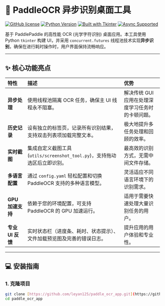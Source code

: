 # 🚀 PaddleOCR 异步识别桌面工具

[![GitHub license](https://img.shields.io/github/license/leyan125/paddle_ocr_app?style=flat-square)](LICENSE)
[![Python Version](https://img.shields.io/badge/Python-3.8%2B-blue?style=flat-square)](https://www.python.org/)
[![Built with Tkinter](https://img.shields.io/badge/GUI-Tkinter-yellowgreen?style=flat-square)]()
[![Async Supported](https://img.shields.io/badge/Concurrency-Async/Thread-orange?style=flat-square)]()

基于 PaddlePaddle 的高性能 OCR (光学字符识别) 桌面应用。本工具使用 Python `tkinter` 构建 UI，并采用 `concurrent.futures` 线程池技术实现**异步识别**，确保在进行耗时操作时，用户界面保持流畅响应。

---

## ✨ 核心功能亮点

| 特性 | 描述 | 优势 |
| :--- | :--- | :--- |
| **异步处理** | 使用线程池隔离 OCR 任务，确保主 UI 线程永不阻塞。 | 解决传统 GUI 应用在处理深度学习任务时的卡顿问题。 |
| **历史记录** | 设有独立的标签页，记录所有识别结果，支持双击列表项加载完整文本。 | 极大地提升多任务处理和回顾的效率。 |
| **实时截图** | 集成自定义截图工具 (`utils/screenshot_tool.py`)，支持拖动选区后立即识别。 | 最高效的识别方式，无需中间文件存储。 |
| **多语言配置** | 通过 `config.yaml` 轻松配置和切换 PaddleOCR 支持的多种语言模型。 | 灵活适应不同语言环境下的识别需求。 |
| **GPU 加速支持** | 依赖于您的环境配置，可支持 PaddleOCR 的 GPU 加速运行。 | 适用于需要快速处理大量识别任务的用户。 |
| **专业 UI 反馈** | 实时状态栏（进度条、耗时、状态提示）、文件加载预览图及完善的错误日志。 | 提升应用的用户体验和专业性。 |

---

## 💻 安装指南

### 1. 克隆项目

```bash
git clone [https://github.com/leyan125/paddle_ocr_app.git](https://github.com/leyan125/paddle_ocr_app.git)
cd paddle_ocr_app

